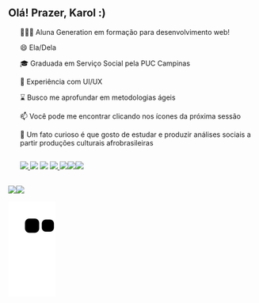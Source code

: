 ## Olá! Prazer, Karol :)


<ul>

  👩🏻‍💻 Aluna Generation em formação para desenvolvimento web!

  😄 Ela/Dela
           
🎓 Graduada em Serviço Social pela PUC Campinas
           
🎨 Experiência com UI/UX
            
⌛ Busco me aprofundar em metodologias ágeis
           
📫 Você pode me encontrar clicando nos ícones da próxima sessão
           
📝 Um fato curioso é que gosto de estudar e produzir análises sociais a partir produções culturais afrobrasileiras</ul>
  
##

</ul>
<ul><a href="https://www.instagram.com/krolynecorol/" target="_blank"><img src="https://img.shields.io/badge/-Instagram-%23E4405F?style=for-the-badge&logo=instagram&logoColor=white" target="_blank"></a><a href = "mailto:contato@karolyne.corol"> <img src="https://img.shields.io/badge/Gmail-D14836?style=for-the-badge&logo=gmail&logoColor=white" target="_blank"></a> <a href="https://www.linkedin.com/in/karolynescorol/" target="_blank"><img src="https://img.shields.io/badge/-LinkedIn-%230077B5?style=for-the-badge&logo=linkedin&logoColor=white" target="_blank"></a> <a href= "https://wa.me/5519971051856?text=Falar%com%Karolyne"><img src="https://img.shields.io/badge/WhatsApp-25D366?style=for-the-badge&logo=whatsapp&logoColor=white"> <a href= https://www.behance.net/krolynecorol> <img src= https://img.shields.io/badge/Behance-0054F7?style=for-the-badge&logo=behance&logoColor=white><a href=https://steamcommunity.com/id/KROUCR><img src=https://img.shields.io/badge/Steam-000000?style=for-the-badge&logo=steam&logoColor=white><a href=https://open.spotify.com/user/karolynecorol><img src=https://img.shields.io/badge/Spotify-1ED760?&style=for-the-badge&logo=spotify&logoColor=white></ul>

##
  
<a href="https://github.com/kroucr"><img height="180em" src="https://github-readme-stats.vercel.app/api/top-langs/?username=kroucr&layout=compact&langs_count=7&theme=dracula"/><img height="180em" src="https://github-readme-stats.vercel.app/api?username=kroucr&show_icons=true&theme=dracula&include_all_commits=true&count_private=true"/>
  
       


       
![Snake animation](https://github.com/kroucr/kroucr/blob/output/github-contribution-grid-snake.svg)
